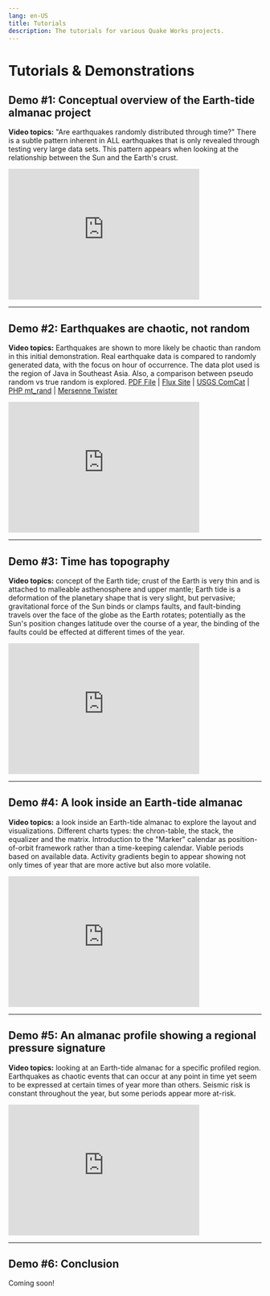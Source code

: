 ```yaml
---
lang: en-US
title: Tutorials
description: The tutorials for various Quake Works projects.
---
```


# Tutorials & Demonstrations

## Demo #1: Conceptual overview of the Earth-tide almanac project

**Video topics:** "Are earthquakes randomly distributed through time?" There is a subtle pattern inherent in ALL earthquakes that is only revealed through testing very large data sets. This pattern appears when looking at the relationship between the Sun and the Earth's crust.

<iframe width="380" height="260" src="https://www.youtube.com/embed/TXzjjFe4cDk" frameborder="0" allowfullscreen></iframe>

---

## Demo #2: Earthquakes are chaotic, not random

**Video topics:** Earthquakes are shown to more likely be chaotic than random in this initial demonstration. Real earthquake data is compared to randomly generated data, with the focus on hour of occurrence. The data plot used is the region of Java in Southeast Asia. Also, a comparison between pseudo random vs true random is explored. [PDF File](https://drive.google.com/open?id=1u-NvK_JfM87ch-X37IAmxJUnT38nzXfc) | [Flux Site](https://flux.quake.works) | [USGS ComCat](https://earthquake.usgs.gov/earthquakes/search/) | [PHP mt_rand](https://www.php.net/manual/en/function.mt-rand.php) | [Mersenne Twister](http://www.math.sci.hiroshima-u.ac.jp/~m-mat/MT/)

<iframe width="380" height="260" src="https://www.youtube.com/embed/ZLCG6UBq_uc" frameborder="0" allowfullscreen></iframe>

---

## Demo #3: Time has topography

**Video topics:** concept of the Earth tide; crust of the Earth is very thin and is attached to malleable asthenosphere and upper mantle; Earth tide is a deformation of the planetary shape that is very slight, but pervasive; gravitational force of the Sun binds or clamps faults, and fault-binding travels over the face of the globe as the Earth rotates; potentially as the Sun's position changes latitude over the course of a year, the binding of the faults could be effected at different times of the year.

<iframe width="380" height="260" src="https://www.youtube.com/embed/ZSJMSib_OpM" frameborder="0" allowfullscreen></iframe>

---

## Demo #4: A look inside an Earth-tide almanac

**Video topics:** a look inside an Earth-tide almanac to explore the layout and visualizations. Different charts types: the chron-table, the stack, the equalizer and the matrix. Introduction to the "Marker" calendar as position-of-orbit framework rather than a time-keeping calendar. Viable periods based on available data. Activity gradients begin to appear showing not only times of year that are more active but also more volatile.

<iframe width="380" height="260" src="https://www.youtube.com/embed/BTplQV6czNs" frameborder="0" allowfullscreen></iframe>

---

## Demo #5: An almanac profile showing a regional pressure signature

**Video topics:** looking at an Earth-tide almanac for a specific profiled region. Earthquakes as chaotic events that can occur at any point in time yet seem to be expressed at certain times of year more than others. Seismic risk is constant throughout the year, but some periods appear more at-risk.

<iframe width="380" height="260" src="https://www.youtube.com/embed/RHxw5_HKGi4" frameborder="0" allowfullscreen></iframe>

---

## Demo #6: Conclusion

Coming soon!